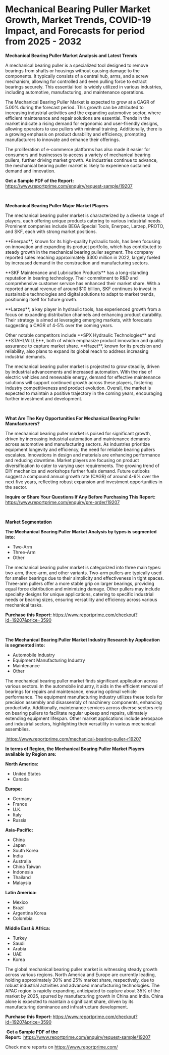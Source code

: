 <p><h1>Mechanical Bearing Puller Market Growth, Market Trends, COVID-19 Impact, and Forecasts for period from 2025 - 2032</h1></p><p><strong>Mechanical Bearing Puller Market Analysis and Latest Trends</strong></p>
<p><p>A mechanical bearing puller is a specialized tool designed to remove bearings from shafts or housings without causing damage to the components. It typically consists of a central hub, arms, and a screw mechanism, allowing for controlled and even pulling force to extract bearings securely. This essential tool is widely utilized in various industries, including automotive, manufacturing, and maintenance operations.</p><p>The Mechanical Bearing Puller Market is expected to grow at a CAGR of 5.00% during the forecast period. This growth can be attributed to increasing industrial activities and the expanding automotive sector, where efficient maintenance and repair solutions are essential. Trends in the market indicate a rising demand for ergonomic and user-friendly designs, allowing operators to use pullers with minimal training. Additionally, there is a growing emphasis on product durability and efficiency, prompting manufacturers to innovate and enhance their offerings.</p><p>The proliferation of e-commerce platforms has also made it easier for consumers and businesses to access a variety of mechanical bearing pullers, further driving market growth. As industries continue to advance, the mechanical bearing puller market is likely to experience sustained demand and innovation.</p></p>
<p><strong>Get a Sample PDF of the Report:&nbsp;</strong> <a href="https://www.reportprime.com/enquiry/request-sample/19207?utm_campaign=3260&utm_medium=2&utm_source=Github&utm_content=ia&utm_term=19032025&utm_id=mechanical-bearing-puller">https://www.reportprime.com/enquiry/request-sample/19207</a></p>
<p>&nbsp;</p>
<p><strong>Mechanical Bearing Puller Major Market Players</strong></p>
<p><p>The mechanical bearing puller market is characterized by a diverse range of players, each offering unique products catering to various industrial needs. Prominent companies include BEGA Special Tools, Enerpac, Larzep, PROTO, and SKF, each with strong market positions.</p><p>**Enerpac**, known for its high-quality hydraulic tools, has been focusing on innovation and expanding its product portfolio, which has contributed to steady growth in the mechanical bearing puller segment. The company reported sales reaching approximately $300 million in 2022, largely fueled by increased demand in the construction and manufacturing sectors.</p><p>**SKF Maintenance and Lubrication Products** has a long-standing reputation in bearing technology. Their commitment to R&D and comprehensive customer service has enhanced their market share. With a reported annual revenue of around $10 billion, SKF continues to invest in sustainable technologies and digital solutions to adapt to market trends, positioning itself for future growth.</p><p>**Larzep**, a key player in hydraulic tools, has experienced growth from a focus on expanding distribution channels and enhancing product durability. Their strategy is aimed at leveraging emerging markets, with forecasts suggesting a CAGR of 4-5% over the coming years.</p><p>Other notable competitors include **SPX Hydraulic Technologies** and **STAHLWILLE**, both of which emphasize product innovation and quality assurance to capture market share. **Hazet**, known for its precision and reliability, also plans to expand its global reach to address increasing industrial demands.</p><p>The mechanical bearing puller market is projected to grow steadily, driven by industrial advancements and increased automation. With the rise of electric vehicles and renewable energy, demand for effective maintenance solutions will support continued growth across these players, fostering industry competitiveness and product evolution. Overall, the market is expected to maintain a positive trajectory in the coming years, encouraging further investment and development.</p></p>
<p>&nbsp;</p>
<p><strong>What Are The Key Opportunities For Mechanical Bearing Puller Manufacturers?</strong></p>
<p><p>The mechanical bearing puller market is poised for significant growth, driven by increasing industrial automation and maintenance demands across automotive and manufacturing sectors. As industries prioritize equipment longevity and efficiency, the need for reliable bearing pullers escalates. Innovations in design and materials are enhancing performance and reducing downtime. Market players are focusing on product diversification to cater to varying user requirements. The growing trend of DIY mechanics and workshops further fuels demand. Future outlooks suggest a compound annual growth rate (CAGR) of around 4-6% over the next five years, reflecting robust expansion and investment opportunities in the sector.</p></p>
<p><strong>Inquire or Share Your Questions If Any Before Purchasing This Report:</strong> <a href="https://www.reportprime.com/enquiry/pre-order/19207?utm_campaign=3260&utm_medium=2&utm_source=Github&utm_content=ia&utm_term=19032025&utm_id=mechanical-bearing-puller">https://www.reportprime.com/enquiry/pre-order/19207</a></p>
<p>&nbsp;</p>
<p><strong>Market Segmentation</strong></p>
<p><strong>The Mechanical Bearing Puller Market Analysis by types is segmented into:</strong></p>
<p><ul><li>Two-Arm</li><li>Three-Arm</li><li>Other</li></ul></p>
<p><p>The mechanical bearing puller market is categorized into three main types: two-arm, three-arm, and other variants. Two-arm pullers are typically used for smaller bearings due to their simplicity and effectiveness in tight spaces. Three-arm pullers offer a more stable grip on larger bearings, providing equal force distribution and minimizing damage. Other pullers may include specialty designs for unique applications, catering to specific industrial needs or bearing sizes, ensuring versatility and efficiency across various mechanical tasks.</p></p>
<p><strong>Purchase this Report:&nbsp;</strong><a href="https://www.reportprime.com/checkout?id=19207&price=3590&utm_campaign=3260&utm_medium=2&utm_source=Github&utm_content=ia&utm_term=19032025&utm_id=mechanical-bearing-puller">https://www.reportprime.com/checkout?id=19207&price=3590</a></p>
<p>&nbsp;</p>
<p><strong>The Mechanical Bearing Puller Market Industry Research by Application is segmented into:</strong></p>
<p><ul><li>Automobile Industry</li><li>Equipment Manufacturing Industry</li><li>Maintenance</li><li>Other</li></ul></p>
<p><p>The mechanical bearing puller market finds significant application across various sectors. In the automobile industry, it aids in the efficient removal of bearings for repairs and maintenance, ensuring optimal vehicle performance. The equipment manufacturing industry utilizes these tools for precision assembly and disassembly of machinery components, enhancing productivity. Additionally, maintenance services across diverse sectors rely on bearing pullers to facilitate regular upkeep and repairs, ultimately extending equipment lifespan. Other market applications include aerospace and industrial sectors, highlighting their versatility in various mechanical assemblies.</p></p>
<p><a href="https://www.reportprime.com/mechanical-bearing-puller-r19207?utm_campaign=3260&utm_medium=2&utm_source=Github&utm_content=ia&utm_term=19032025&utm_id=mechanical-bearing-puller">&nbsp;https://www.reportprime.com/mechanical-bearing-puller-r19207</a></p>
<p><strong>In terms of Region, the Mechanical Bearing Puller Market Players available by Region are:</strong></p>
<p>
    <p> <strong> North America: </strong>
        <ul>
            <li>United States</li>
            <li>Canada</li>
        </ul>
        </p> 
    <p> <strong> Europe: </strong>
        <ul>
            <li>Germany</li>
            <li>France</li>
            <li>U.K.</li>
            <li>Italy</li>
            <li>Russia</li>
        </ul>
        </p> 
    <p> <strong> Asia-Pacific: </strong>
        <ul>
            <li>China</li>
            <li>Japan</li>
            <li>South Korea</li>
            <li>India</li>
            <li>Australia</li>
            <li>China Taiwan</li>
            <li>Indonesia</li>
            <li>Thailand</li>
            <li>Malaysia</li>
        </ul>
        </p> 
    <p> <strong> Latin America: </strong>
        <ul>
            <li>Mexico</li>
            <li>Brazil</li>
            <li>Argentina Korea</li>
            <li>Colombia</li>
        </ul>
        </p> 
    <p> <strong> Middle East & Africa: </strong>
        <ul>
            <li>Turkey</li>
            <li>Saudi</li>
            <li>Arabia</li>
            <li>UAE</li>
            <li>Korea</li>
        </ul>
    </p>
    </p>
<p><p>The global mechanical bearing puller market is witnessing steady growth across various regions. North America and Europe are currently leading, holding approximately 30% and 25% market share, respectively, due to robust industrial activities and advanced manufacturing technologies. The APAC region is rapidly expanding, anticipated to capture about 35% of the market by 2025, spurred by manufacturing growth in China and India. China alone is expected to maintain a significant share, driven by its manufacturing dominance and infrastructure development.</p></p>
<p><strong>Purchase this Report: </strong><a href="https://www.reportprime.com/checkout?id=19207&price=3590&utm_campaign=3260&utm_medium=2&utm_source=Github&utm_content=ia&utm_term=19032025&utm_id=mechanical-bearing-puller">https://www.reportprime.com/checkout?id=19207&price=3590</a></p>
<p>&nbsp;<strong>Get a Sample PDF of the Report:&nbsp;&nbsp;</strong><a href="https://www.reportprime.com/enquiry/request-sample/19207?utm_campaign=3260&utm_medium=2&utm_source=Github&utm_content=ia&utm_term=19032025&utm_id=mechanical-bearing-puller">https://www.reportprime.com/enquiry/request-sample/19207</a></p>
<p><strong></strong></p>
<p>Check more reports on <a href="https://www.reportprime.com/?utm_campaign=3260&utm_medium=2&utm_source=Github&utm_content=ia&utm_term=19032025&utm_id=mechanical-bearing-puller">https://www.reportprime.com/</a></p>